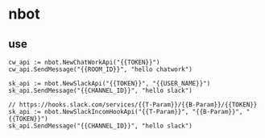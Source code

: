 # nbot

## use

    cw_api := nbot.NewChatWorkApi("{{TOKEN}}")
    cw_api.SendMessage("{{ROOM_ID}}", "hello chatwork")

    sk_api := nbot.NewSlackApi("{{TOKEN}}", "{{USER_NAME}}")
    sk_api.SendMessage("{{CHANNEL_ID}}", "hello slack")

    // https://hooks.slack.com/services/{{T-Param}}/{{B-Param}}/{{TOKEN}}
    sk_api := nbot.NewSlackIncomHookApi("{{T-Param}}", "{{B-Param}}", "{{TOKEN}}")
    sk_api.SendMessage("{{CHANNEL_ID}}", "hello slack")
